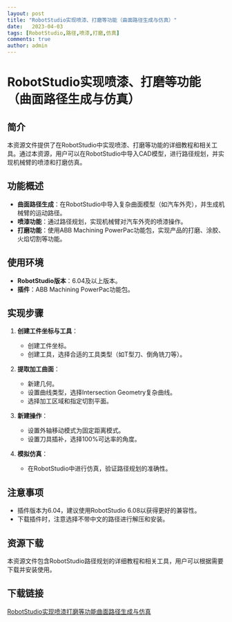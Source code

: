 ```yaml
---
layout: post
title: "RobotStudio实现喷漆、打磨等功能（曲面路径生成与仿真）"
date:   2023-04-03
tags: [RobotStudio,路径,喷漆,打磨,仿真]
comments: true
author: admin
---
```

# RobotStudio实现喷漆、打磨等功能（曲面路径生成与仿真）

## 简介
本资源文件提供了在RobotStudio中实现喷漆、打磨等功能的详细教程和相关工具。通过本资源，用户可以在RobotStudio中导入CAD模型，进行路径规划，并实现机械臂的喷漆和打磨仿真。

## 功能概述
- **曲面路径生成**：在RobotStudio中导入复杂曲面模型（如汽车外壳），并生成机械臂的运动路径。
- **喷漆功能**：通过路径规划，实现机械臂对汽车外壳的喷漆操作。
- **打磨功能**：使用ABB Machining PowerPac功能包，实现产品的打磨、涂胶、火焰切割等功能。

## 使用环境
- **RobotStudio版本**：6.04及以上版本。
- **插件**：ABB Machining PowerPac功能包。

## 实现步骤
1. **创建工件坐标与工具**：
   - 创建工件坐标。
   - 创建工具，选择合适的工具类型（如T型刀、倒角铣刀等）。

2. **提取加工曲面**：
   - 新建几何。
   - 设置曲线类型，选择Intersection Geometry复杂曲线。
   - 选择加工区域和指定切割平面。

3. **新建操作**：
   - 设置外轴移动模式为固定距离模式。
   - 设置刀具插补，选择100%可达率的角度。

4. **模拟仿真**：
   - 在RobotStudio中进行仿真，验证路径规划的准确性。

## 注意事项
- 插件版本为6.04，建议使用RobotStudio 6.08以获得更好的兼容性。
- 下载插件时，注意选择不带中文的路径进行解压和安装。

## 资源下载
本资源文件包含RobotStudio路径规划的详细教程和相关工具，用户可以根据需要下载并安装使用。

## 下载链接

[RobotStudio实现喷漆打磨等功能曲面路径生成与仿真](https://pan.quark.cn/s/a1f1b734dc74)